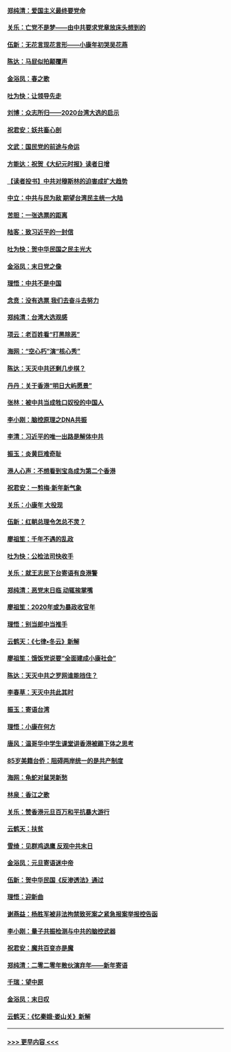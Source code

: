 #### [郑纯清：爱国主义最终要党命](../pages/nsc993/n11802197.md?t=01190601) 
#### [关乐：亡党不是梦——由中共要求党章放床头想到的](../pages/nsc993/n11802156.md?t=01190601) 
#### [伍新：无花言现花言形——小康年初哭吴花燕](../pages/nsc993/n11800044.md?t=01190601) 
#### [陈达：马屁似拍颠覆声](../pages/nsc993/n11800010.md?t=01190601) 
#### [金浴凤：春之歌](../pages/nsc993/n11797687.md?t=01190601) 
#### [吐为快：让领导先走](../pages/nsc993/n11797512.md?t=01190601) 
#### [刘博：众志所归——2020台湾大选的启示](../pages/nsc993/n11796878.md?t=01190601) 
#### [祝君安：妖共畜心剖](../pages/nsc993/n11794273.md?t=01190601) 
#### [文武：国民党的前途与命运](../pages/nsc993/n11794198.md?t=01190601) 
#### [方能达：祝贺《大纪元时报》读者日增](../pages/nsc993/n11793807.md?t=01190601) 
#### [【读者投书】中共对穆斯林的迫害成扩大趋势](../pages/nsc993/n11791371.md?t=01190601) 
#### [中立：中共与民为敌 期望台湾民主统一大陆](../pages/nsc993/n11790392.md?t=01190601) 
#### [苦胆：一张选票的距离](../pages/nsc993/n11788914.md?t=01190601) 
#### [陆客：致习近平的一封信](../pages/nsc993/n11788867.md?t=01190601) 
#### [吐为快：贺中华民国之民主光大](../pages/nsc993/n11788618.md?t=01190601) 
#### [金浴凤：末日党之像](../pages/nsc993/n11787475.md?t=01190601) 
#### [理悟：中共不是中国](../pages/nsc993/n11787463.md?t=01190601) 
#### [念贲：没有选票  我们去奋斗去努力](../pages/nsc993/n11787398.md?t=01190601) 
#### [郑纯清：台湾大选观感](../pages/nsc993/n11786210.md?t=01190601) 
#### [项云：老百姓看“打黑除恶”](../pages/nsc993/n11785398.md?t=01190601) 
#### [海网：“空心朽”演“核心秀”](../pages/nsc993/n11783874.md?t=01190601) 
#### [陈达：天灭中共还剩几步棋？](../pages/nsc993/n11783719.md?t=01190601) 
#### [丹丹：关于香港“明日大屿愿景”](../pages/nsc993/n11783273.md?t=01190601) 
#### [张林：被中共当成牲口奴役的中国人](../pages/nsc993/n11782397.md?t=01190601) 
#### [李小刚：脑控原理之DNA共振](../pages/nsc993/n11780962.md?t=01190601) 
#### [李清：习近平的唯一出路是解体中共](../pages/nsc993/n11780866.md?t=01190601) 
#### [振玉：炎黄巨难奇耻](../pages/nsc993/n11779632.md?t=01190601) 
#### [港人心声：不想看到宝岛成为第二个香港](../pages/nsc993/n11778817.md?t=01190601) 
#### [祝君安：一剪梅‧新年新气象](../pages/nsc993/n11776340.md?t=01190601) 
#### [关乐：小康年 大役现](../pages/nsc993/n11774213.md?t=01190601) 
#### [伍新：红朝总理令怎总不灵？](../pages/nsc993/n11770813.md?t=01190601) 
#### [廖祖笙：千年不遇的乱政](../pages/nsc993/n11770373.md?t=01190601) 
#### [吐为快：公检法司快收手](../pages/nsc993/n11770359.md?t=01190601) 
#### [关乐：就王志民下台寄语有良港警](../pages/nsc993/n11769903.md?t=01190601) 
#### [郑纯清：恶党末日临 动辄挨掌嘴](../pages/nsc993/n11769356.md?t=01190601) 
#### [廖祖笙：2020年或为暴政收官年](../pages/nsc993/n11768216.md?t=01190601) 
#### [理悟：别当郎中当推手](../pages/nsc993/n11768243.md?t=01190601) 
#### [云鹤天：《七律▪冬云》新解](../pages/nsc993/n11768204.md?t=01190601) 
#### [廖祖笙：饿饭党说要“全面建成小康社会”](../pages/nsc993/n11767482.md?t=01190601) 
#### [陈达：天灭中共之罗网谁能挡住？](../pages/nsc993/n11767465.md?t=01190601) 
#### [李春草：天灭中共此其时](../pages/nsc993/n11767452.md?t=01190601) 
#### [振玉：寄语台湾](../pages/nsc993/n11767432.md?t=01190601) 
#### [理悟：小康在何方](../pages/nsc993/n11767394.md?t=01190601) 
#### [唐风：温哥华中学生课堂讲香港被踢下体之思考](../pages/nsc993/n11766848.md?t=01190601) 
#### [85岁美籍台侨：阻碍两岸统一的是共产制度](../pages/nsc993/n11765043.md?t=01190601) 
#### [海网：龟蛇对鼠哭新愁](../pages/nsc993/n11764895.md?t=01190601) 
#### [林泉：香江之歌](../pages/nsc993/n11764415.md?t=01190601) 
#### [关乐：赞香港元旦百万和平抗暴大游行](../pages/nsc993/n11764382.md?t=01190601) 
#### [云鹤天：扶贫](../pages/nsc993/n11764245.md?t=01190601) 
#### [雪绮：见群鸡退鹰  反观中共末日](../pages/nsc993/n11762112.md?t=01190601) 
#### [金浴凤：元旦寄语迷中帝](../pages/nsc993/n11761788.md?t=01190601) 
#### [伍新：贺中华民国《反渗透法》通过](../pages/nsc993/n11761994.md?t=01190601) 
#### [理悟：迎新曲](../pages/nsc993/n11761152.md?t=01190601) 
#### [谢燕益：杨胜军被非法拘禁致死案之紧急报案举报控告函](../pages/nsc993/n11756134.md?t=01190601) 
#### [李小刚：量子共振检测与中共的脑控武器](../pages/nsc993/n11754518.md?t=01190601) 
#### [祝君安：魔共百变亦是魔](../pages/nsc993/n11754469.md?t=01190601) 
#### [郑纯清：二零二零年散伙演弃年——新年寄语](../pages/nsc993/n11754195.md?t=01190601) 
#### [千瑞：望中原](../pages/nsc993/n11754159.md?t=01190601) 
#### [金浴凤：末日叹](../pages/nsc993/n11752359.md?t=01190601) 
#### [云鹤天：《忆秦娥‧娄山关》新解](../pages/nsc993/n11752348.md?t=01190601) 

----
#### [ >>> 更早内容 <<< ](../indexes/nsc993-earlier.md)
